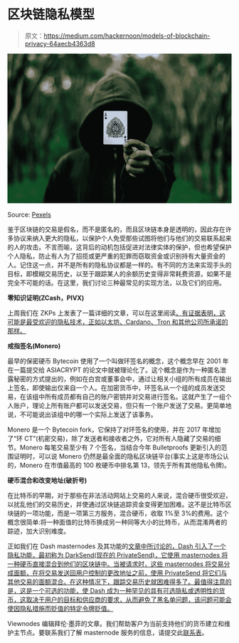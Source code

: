 # 区块链隐私模型

> 原文：<https://medium.com/hackernoon/models-of-blockchain-privacy-64aecb4363d8>

![](img/b9c55b6716e08e4ec8374f551c791413.png)

Source: [Pexels](https://pixabay.com/en/users/pexels-2286921/)

鉴于区块链的交易是假名，而不是匿名的，而且区块链本身是透明的，因此存在许多协议来纳入更大的隐私，以保护个人免受那些试图将他们与他们的交易联系起来的人的攻击。不言而喻，这背后的动机包括促进对法律实体的保护，但也希望保护个人隐私，防止有人为了招揽或更严重的犯罪而窃取资金或识别持有大量资金的人。记住这一点，并不是所有的隐私协议都是一样的。有不同的方法来实现手头的目标，即模糊交易历史，以至于跟踪某人的余额历史变得非常耗费资源，如果不是完全不可能的话。在这里，我们讨论三种最常见的实现方法，以及它们的应用。

**零知识证明(ZCash，PIVX)**

上周我们在 ZKPs 上发表了一篇详细的文章，可以在这里阅读[。有证据表明，这可能是最受欢迎的隐私技术，正如以太坊、Cardano、Tron 和其他公司所承诺的那样。](https://hackernoon.com/the-rush-for-zero-knowledge-proofs-and-where-it-leaves-privacy-coins-32efdf27f18b)

**戒指签名(Monero)**

最早的保密硬币 Bytecoin 使用了一个叫做环签名的概念，这个概念早在 2001 年在一篇提交给 ASIACRYPT 的论文中就被理论化了。这个概念是作为一种匿名泄露秘密的方式提出的，例如在白宫或董事会中，通过让相关小组的所有成员在输出上签名，即使输出仅来自一个人。在加密货币中，环签名从一个组的成员发送交易，在该组中所有成员都有自己的账户密钥并对交易进行签名。这就产生了一组个人账户，理论上所有账户都可以发送交易，但只有一个账户发送了交易。更简单地说，不可能说出该组中的哪一个实际上发送了该事务。

Monero 是一个 Bytecoin fork，它保持了对环签名的使用，并在 2017 年增加了“环 CT”(机密交易)，除了发送者和接收者之外，它对所有人隐藏了交易的细节。Monero 每笔交易至少有 7 个签名，当结合今年 Bulletproofs 更新引入的范围证明时，可以说 Monero 仍然是最全面的隐私区块链平台(事实上这是市场公认的，Monero 在市值最高的 100 枚硬币中排名第 13，领先于所有其他隐私令牌)。

**硬币混合和改变地址(破折号)**

在比特币的早期，对于那些在非法活动网站上交易的人来说，混合硬币很受欢迎，以扰乱他们的交易历史，并使通过区块链追踪资金变得更加困难。这不是比特币区块链的一项功能，而是一项第三方服务，混合硬币，收取 1%至 3%的费用。这个概念很简单:将一种面值的比特币换成另一种同等大小的比特币，从而混淆两者的踪迹，加大识别难度。

正如我们在 Dash masternodes 及其功能的[文章中所讨论的，Dash 引入了一个隐私功能，最初称为 DarkSend(现在的 PrivateSend)，它使用 masternodes 将一种硬币直接混合到他们的区块链中。当被请求时，这些 masternodes 将交易分成面额，在将交易发送回用户控制的更改地址之前，使用 PrivateSend 将它们与其他交易的面额混合。在这种情况下，跟踪交易历史就困难得多了。最值得注意的是，这是一个可选的功能，使 Dash 成为一种罕见的具有可选隐私或透明性的货币，这取决于用户的目标和供应商的要求，从而避免了黑名单问题，该问题可能会使因隐私措施而贬值的特定令牌贬值。](/@viewnodes/on-masternodes-65b7cf2344c8)

Viewnodes 编辑拜伦·墨菲的文章。我们帮助客户为当前支持他们的货币建立和维护主节点。要联系我们了解 masternode 服务的信息，请提交此[联系表](https://docs.google.com/forms/d/e/1FAIpQLSd6AXWZtPnmeklGFg-l4tAAKWsxHJ0LW-d0wFUxT4NRJ__e9Q/viewform)。